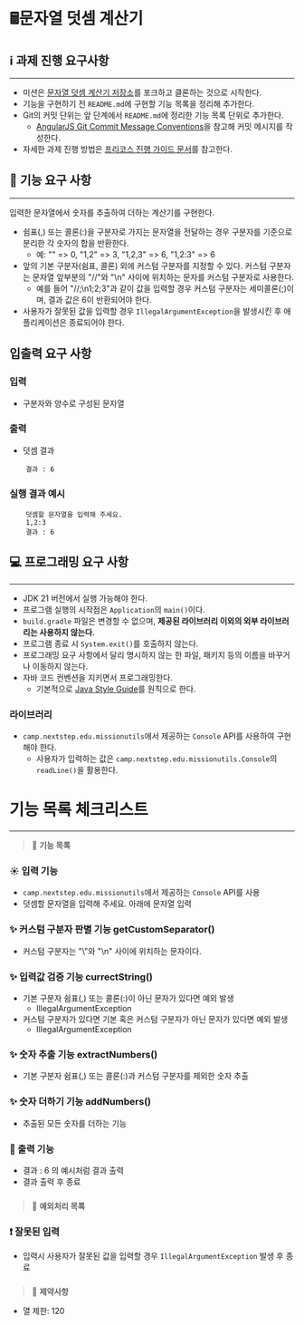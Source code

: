 🖩문자열 덧셈 계산기
============

ℹ️ 과제 진행 요구사항
--------
***

* 미션은 [문자열 덧셈 계산기 저장소](https://github.com/woowacourse-precourse/java-calculator-7)를 포크하고 클론하는 것으로 시작한다.
* 기능을 구현하기 전 `README.md`에 구현할 기능 목록을 정리해 추가한다.
* Git의 커밋 단위는 앞 단계에서 `README.md`에 정리한 기능 목록 단위로 추가한다.
    * [AngularJS Git Commit Message Conventions](https://gist.github.com/stephenparish/9941e89d80e2bc58a153)을 참고해 커밋
      메시지를 작성한다.
* 자세한 과제 진행 방법은 [프리코스 진행 가이드 문서](https://github.com/woowacourse/woowacourse-docs/tree/main/precourse)를 참고한다.

📍 기능 요구 사항
-----------
***
입력한 문자열에서 숫자를 추출하여 더하는 계산기를 구현한다.

* 쉼표(,) 또는 콜론(:)을 구분자로 가지는 문자열을 전달하는 경우 구분자를 기준으로 분리한 각 숫자의 합을 반환한다.
    * 예: "" => 0, "1,2" => 3, "1,2,3" => 6, "1,2:3" => 6
* 앞의 기본 구분자(쉼표, 콜론) 외에 커스텀 구분자를 지정할 수 있다. 커스텀 구분자는 문자열 앞부분의 "//"와 "\n" 사이에 위치하는 문자를 커스텀 구분자로 사용한다.
    * 예를 들어 "//;\n1;2;3"과 같이 값을 입력할 경우 커스텀 구분자는 세미콜론(;)이며, 결과 값은 6이 반환되어야 한다.
* 사용자가 잘못된 값을 입력할 경우 `IllegalArgumentException`을 발생시킨 후 애플리케이션은 종료되어야 한다.

## 입출력 요구 사항

### 입력

* 구분자와 양수로 구성된 문자열

### 출력

* 덧셈 결과

```
    결과 : 6
```

### 실행 결과 예시

```
    덧셈할 문자열을 입력해 주세요.
    1,2:3
    결과 : 6
```

💻 프로그래밍 요구 사항
-------
***

* JDK 21 버전에서 실행 가능해야 한다.
* 프로그램 실행의 시작점은 `Application`의 `main()`이다.
* `build.gradle` 파일은 변경할 수 없으며, **제공된 라이브러리 이외의 외부 라이브러리는 사용하지 않는다.**
* 프로그램 종료 시 `System.exit()`를 호출하지 않는다.
* 프로그래밍 요구 사항에서 달리 명시하지 않는 한 파일, 패키지 등의 이름을 바꾸거나 이동하지 않는다.
* 자바 코드 컨벤션을 지키면서 프로그래밍한다.
    * 기본적으로 [Java Style Guide](https://github.com/woowacourse/woowacourse-docs/tree/main/styleguide/java)를 원칙으로 한다.

### 라이브러리

* `camp.nextstep.edu.missionutils`에서 제공하는 `Console` API를 사용하여 구현해야 한다.
    * 사용자가 입력하는 값은 `camp.nextstep.edu.missionutils.Console`의 `readLine()`을 활용한다.

기능 목록 체크리스트
====================
***

> 📍 **기능 목록**

### ☀️ 입력 기능

* `camp.nextstep.edu.missionutils`에서 제공하는 `Console` API를 사용
* 덧셈할 문자열을 입력해 주세요. 아래에 문자열 입력

### ✨ 커스텀 구분자 판별 기능 getCustomSeparator()

* 커스텀 구분자는 "\\"와 "\n" 사이에 위치하는 문자이다.

### ✨ 입력값 검증 기능 currectString()

* 기본 구분자 쉼표(,) 또는 콜론(:)이 아닌 문자가 있다면 예외 발생
    * IllegalArgumentException
* 커스텀 구분자가 있다면 기본 혹은 커스텀 구분자가 아닌 문자가 있다면 예외 발생
    * IllegalArgumentException

### ✨ 숫자 추출 기능 extractNumbers()

* 기본 구분자 쉼표(,) 또는 콜론(:)과 커스텀 구분자를 제외한 숫자 추출

### ✨ 숫자 더하기 기능 addNumbers()

* 추출된 모든 숫자를 더하는 기능

### 💭 출력 기능

* 결과 : 6 의 예시처럼 결과 출력
* 결과 출력 후 종료

###

> 📍 **예외처리 목록**

### ❗️ 잘못된 입력

* 입력시 사용자가 잘못된 값을 입력할 경우 `IllegalArgumentException` 발생 후 종료

###

> 📍 **제약사항**

* 열 제한: 120